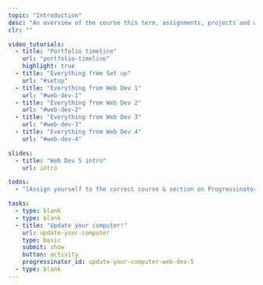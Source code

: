 ```yaml
---
topic: "Introduction"
desc: "An overview of the course this term, assignments, projects and weekly tasks."
clr: ""

video_tutorials:
  - title: "Portfolio timeline"
    url: "portfolio-timeline"
    highlight: true
  - title: "Everything from Set up"
    url: "#setup"
  - title: "Everything from Web Dev 1"
    url: "#web-dev-1"
  - title: "Everything from Web Dev 2"
    url: "#web-dev-2"
  - title: "Everything from Web Dev 3"
    url: "#web-dev-3"
  - title: "Everything from Web Dev 4"
    url: "#web-dev-4"

slides:
  - title: "Web Dev 5 intro"
    url: intro

todos:
  - "[Assign yourself to the correct course & section on Progressinator for due dates](https://progress.learn-the-web.algonquindesign.ca/profile/)"

tasks:
  - type: blank
  - type: blank
  - title: "Update your computer!"
    url: update-your-computer
    type: basic
    submit: show
    button: activity
    progressinator_id: update-your-computer-web-dev-5
  - type: blank
---
```

